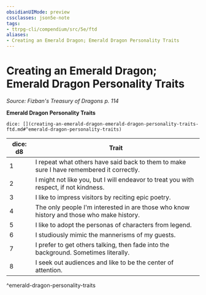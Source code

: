 ```yaml
---
obsidianUIMode: preview
cssclasses: json5e-note
tags:
- ttrpg-cli/compendium/src/5e/ftd
aliases:
- Creating an Emerald Dragon; Emerald Dragon Personality Traits
---
```

# Creating an Emerald Dragon; Emerald Dragon Personality Traits
*Source: Fizban's Treasury of Dragons p. 114* 

**Emerald Dragon Personality Traits**

`dice: [](creating-an-emerald-dragon-emerald-dragon-personality-traits-ftd.md#^emerald-dragon-personality-traits)`

| dice: d8 | Trait |
|----------|-------|
| 1 | I repeat what others have said back to them to make sure I have remembered it correctly. |
| 2 | I might not like you, but I will endeavor to treat you with respect, if not kindness. |
| 3 | I like to impress visitors by reciting epic poetry. |
| 4 | The only people I'm interested in are those who know history and those who make history. |
| 5 | I like to adopt the personas of characters from legend. |
| 6 | I studiously mimic the mannerisms of my guests. |
| 7 | I prefer to get others talking, then fade into the background. Sometimes literally. |
| 8 | I seek out audiences and like to be the center of attention. |
^emerald-dragon-personality-traits